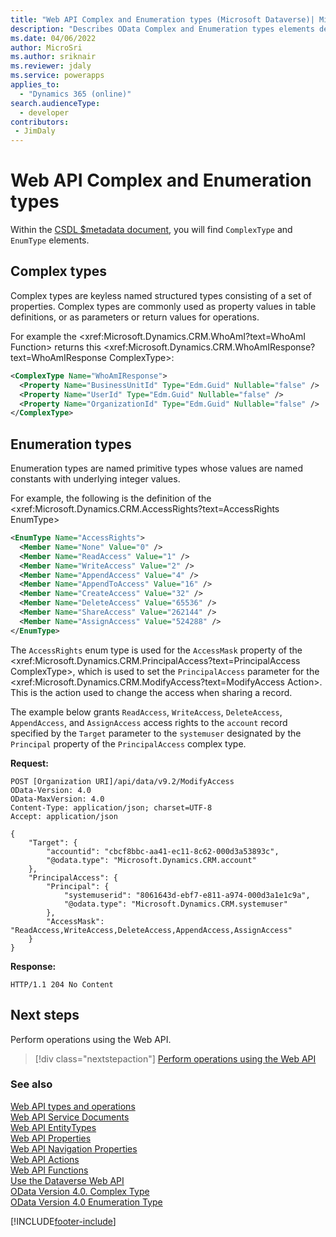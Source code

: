 ```yaml
---
title: "Web API Complex and Enumeration types (Microsoft Dataverse)| Microsoft Docs"
description: "Describes OData Complex and Enumeration types elements defined for the Dataverse Web API."
ms.date: 04/06/2022
author: MicroSri
ms.author: sriknair
ms.reviewer: jdaly
ms.service: powerapps
applies_to: 
  - "Dynamics 365 (online)" 
search.audienceType: 
  - developer
contributors:
 - JimDaly
---
```

# Web API Complex and Enumeration types

Within the [CSDL $metadata document](web-api-service-documents.md#csdl-metadata-document), you will find `ComplexType` and `EnumType` elements.

## Complex types

Complex types are keyless named structured types consisting of a set of properties. Complex types are commonly used as property values in table definitions, or as parameters or return values for operations.

For example the <xref:Microsoft.Dynamics.CRM.WhoAmI?text=WhoAmI Function>  returns this <xref:Microsoft.Dynamics.CRM.WhoAmIResponse?text=WhoAmIResponse ComplexType>:

```xml
<ComplexType Name="WhoAmIResponse">  
  <Property Name="BusinessUnitId" Type="Edm.Guid" Nullable="false" />  
  <Property Name="UserId" Type="Edm.Guid" Nullable="false" />  
  <Property Name="OrganizationId" Type="Edm.Guid" Nullable="false" />  
</ComplexType>
```

## Enumeration types

Enumeration types are named primitive types whose values are named constants with underlying integer values.

For example, the following is the definition of the <xref:Microsoft.Dynamics.CRM.AccessRights?text=AccessRights EnumType>

```xml
<EnumType Name="AccessRights">  
  <Member Name="None" Value="0" />  
  <Member Name="ReadAccess" Value="1" />  
  <Member Name="WriteAccess" Value="2" />  
  <Member Name="AppendAccess" Value="4" />  
  <Member Name="AppendToAccess" Value="16" />  
  <Member Name="CreateAccess" Value="32" />  
  <Member Name="DeleteAccess" Value="65536" />  
  <Member Name="ShareAccess" Value="262144" />  
  <Member Name="AssignAccess" Value="524288" />  
</EnumType>
```

The `AccessRights` enum type is used for the `AccessMask` property of the <xref:Microsoft.Dynamics.CRM.PrincipalAccess?text=PrincipalAccess ComplexType>, which is used to set the `PrincipalAccess` parameter for the <xref:Microsoft.Dynamics.CRM.ModifyAccess?text=ModifyAccess Action>. This is the action used to change the access when sharing a record.

The example below grants `ReadAccess`, `WriteAccess`, `DeleteAccess`, `AppendAccess`, and `AssignAccess` access rights to the `account` record specified by the `Target` parameter to the `systemuser` designated by the `Principal` property of the `PrincipalAccess` complex type.

**Request:**

```http
POST [Organization URI]/api/data/v9.2/ModifyAccess
OData-Version: 4.0
OData-MaxVersion: 4.0
Content-Type: application/json; charset=UTF-8
Accept: application/json

{
    "Target": {
        "accountid": "cbcf8bbc-aa41-ec11-8c62-000d3a53893c",
        "@odata.type": "Microsoft.Dynamics.CRM.account"
    },
    "PrincipalAccess": {
        "Principal": {
            "systemuserid": "8061643d-ebf7-e811-a974-000d3a1e1c9a",
            "@odata.type": "Microsoft.Dynamics.CRM.systemuser"
        },
        "AccessMask": "ReadAccess,WriteAccess,DeleteAccess,AppendAccess,AssignAccess"
    }
}
```

**Response:**

```http
HTTP/1.1 204 No Content
```

## Next steps

Perform operations using the Web API.

> [!div class="nextstepaction"]
> [Perform operations using the Web API](perform-operations-web-api.md)<br/>


### See also  

[Web API types and operations](web-api-types-operations.md)<br />
[Web API Service Documents](web-api-service-documents.md)<br />
[Web API EntityTypes](web-api-entitytypes.md)<br />
[Web API Properties](web-api-properties.md)<br />
[Web API Navigation Properties](web-api-navigation-properties.md)<br />
[Web API Actions](web-api-actions.md)<br />
[Web API Functions](web-api-functions.md)<br />
[Use the Dataverse Web API](overview.md)<br />
[OData Version 4.0. Complex Type](https://docs.oasis-open.org/odata/odata/v4.0/errata03/os/complete/part3-csdl/odata-v4.0-errata03-os-part3-csdl-complete.html#_Complex_Type)<br />
[OData Version 4.0 Enumeration Type](https://docs.oasis-open.org/odata/odata/v4.0/errata03/os/complete/part3-csdl/odata-v4.0-errata03-os-part3-csdl-complete.html#_Enumeration_Type)<br />


[!INCLUDE[footer-include](../../../includes/footer-banner.md)]
